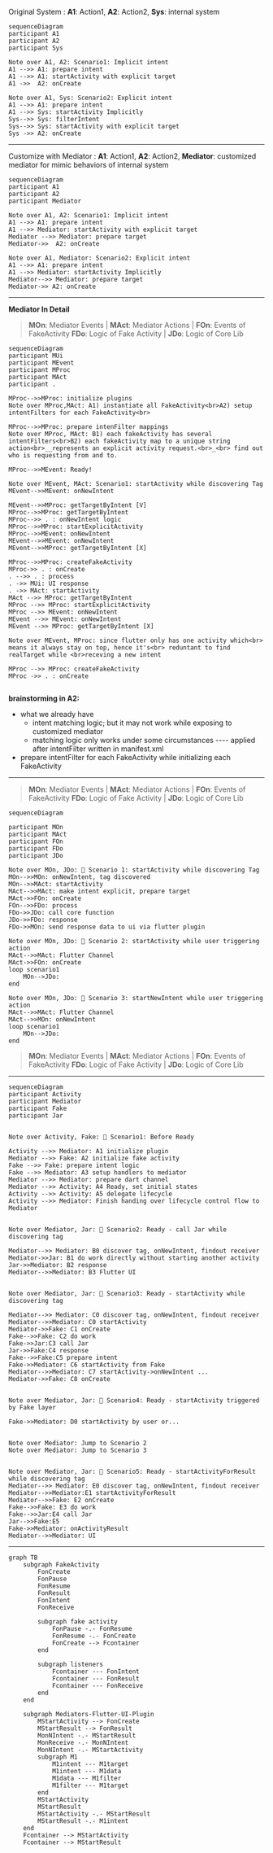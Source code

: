Original System
: **A1**: Action1, **A2**: Action2, **Sys**: internal system
```mermaid
sequenceDiagram
participant A1
participant A2
participant Sys

Note over A1, A2: Scenario1: Implicit intent
A1 -->> A1: prepare intent
A1 -->> A1: startActivity with explicit target
A1 ->>  A2: onCreate

Note over A1, Sys: Scenario2: Explicit intent
A1 -->> A1: prepare intent
A1 -->> Sys: startActivity Implicitly
Sys-->> Sys: filterIntent
Sys-->> Sys: startActivity with explicit target
Sys ->> A2: onCreate
``` 

--------------------------------------------------------

Customize with Mediator
: **A1**: Action1, **A2**: Action2, **Mediator**: customized mediator for mimic behaviors of internal system
```mermaid
sequenceDiagram
participant A1
participant A2
participant Mediator

Note over A1, A2: Scenario1: Implicit intent
A1 -->> A1: prepare intent
A1 -->> Mediator: startActivity with explicit target
Mediator -->> Mediator: prepare target
Mediator->>  A2: onCreate

Note over A1, Mediator: Scenario2: Explicit intent
A1 -->> A1: prepare intent
A1 -->> Mediator: startActivity Implicitly
Mediator-->> Mediator: prepare target
Mediator->> A2: onCreate
```

--------------------------------------------------------

**Mediator In Detail**
>**MOn**: Mediator Events  |  **MAct**: Mediator Actions  |  **FOn**: Events of FakeActivity 
>**FDo**: Logic of Fake Activity  |  **JDo**: Logic of Core Lib
```mermaid
sequenceDiagram
participant MUi
participant MEvent
participant MProc
participant MAct
participant .

MProc-->>MProc: initialize plugins
Note over MProc,MAct: A1) instantiate all FakeActivity<br>A2) setup intentFilters for each FakeActivity<br>

MProc-->>MProc: prepare intenFilter mappings
Note over MProc, MAct: B1) each fakeActivity has several intentFilters<br>B2) each fakeActivity map to a unique string action<br>__represents an explicit activity request.<br>_<br> find out who is requesting from and to.

MProc-->>MEvent: Ready!

Note over MEvent, MAct: Scenario1: startActivity while discovering Tag
MEvent-->>MEvent: onNewIntent

MEvent-->>MProc: getTargetByIntent [V]
MProc-->>MProc: getTargetByIntent
MProc-->> . : onNewIntent logic
MProc-->>MProc: startExplicitActivity
MProc-->>MEvent: onNewIntent
MEvent-->>MEvent: onNewIntent
MEvent-->>MProc: getTargetByIntent [X]

MProc-->>MProc: createFakeActivity
MProc->> . : onCreate
. -->> . : process
. ->> MUi: UI response
. ->> MAct: startActivity
MAct -->> MProc: getTargetByIntent
MProc -->> MProc: startExplicitActivity
MProc -->> MEvent: onNewIntent
MEvent -->> MEvent: onNewIntent
MEvent -->> MProc: getTargetByIntent [X]

Note over MEvent, MProc: since flutter only has one activity which<br> means it always stay on top, hence it's<br> reduntant to find realTarget while <br>receving a new intent

MProc -->> MProc: createFakeActivity
MProc ->> . : onCreate


```
**brainstorming in A2:**
- what we already have
	- intent matching logic; but it may not work while exposing to customized mediator
	- matching logic only works under some circumstances ---- applied after intentFilter written in manifest.xml
- prepare intentFilter for each FakeActivity while initializing each FakeActivity



--------------------------------------------------------



>**MOn**: Mediator Events  |  **MAct**: Mediator Actions  |  **FOn**: Events of FakeActivity 
>**FDo**: Logic of Fake Activity  |  **JDo**: Logic of Core Lib
```mermaid
sequenceDiagram

participant MOn
participant MAct
participant FOn
participant FDo
participant JDo

Note over MOn, JDo: 👷 Scenario 1: startActivity while discovering Tag
MOn-->>MOn: onNewIntent, tag discovered
MOn-->>MAct: startActivity
MAct-->>MAct: make intent explicit, prepare target
MAct->>FOn: onCreate
FOn-->>FDo: process
FDo->>JDo: call core function
JDo->>FDo: response
FDo->>MOn: send response data to ui via flutter plugin

Note over MOn, JDo: 👷 Scenario 2: startActivity while user triggering action
MAct-->>MAct: Flutter Channel
MAct->>FOn: onCreate
loop scenario1
	MOn-->JDo: 
end

Note over MOn, JDo: 👷 Scenario 3: startNewIntent while user triggering action
MAct-->>MAct: Flutter Channel
MAct-->>MOn: onNewIntent
loop scenario1
	MOn-->JDo: 
end
```
>**MOn**: Mediator Events  |  **MAct**: Mediator Actions  |  **FOn**: Events of FakeActivity 
>**FDo**: Logic of Fake Activity  |  **JDo**: Logic of Core Lib


----------------

```mermaid
sequenceDiagram
participant Activity
participant Mediator
participant Fake
participant Jar


Note over Activity, Fake: 👷 Scenario1: Before Ready

Activity -->> Mediator: A1 initialize plugin
Mediator -->> Fake: A2 initialize fake activity
Fake -->> Fake: prepare intent logic
Fake -->> Mediator: A3 setup handlers to mediator
Mediator -->> Mediator: prepare dart channel
Mediator -->> Activity: A4 Ready, set initial states
Activity -->> Activity: A5 delegate lifecycle
Activity -->> Mediator: Finish handing over lifecycle control flow to Mediator


Note over Mediator, Jar: 👷 Scenario2: Ready - call Jar while discovering tag 

Mediator-->> Mediator: B0 discover tag, onNewIntent, findout receiver
Mediator->>Jar: B1 do work directly without starting another activity
Jar->>Mediator: B2 response
Mediator-->>Mediator: B3 Flutter UI


Note over Mediator, Jar: 👷 Scenario3: Ready - startActivity while discovering tag

Mediator-->> Mediator: C0 discover tag, onNewIntent, findout receiver
Mediator-->>Mediator: C0 startActivity
Mediator->>Fake: C1 onCreate
Fake-->>Fake: C2 do work
Fake->>Jar:C3 call Jar
Jar->>Fake:C4 response
Fake-->>Fake:C5 prepare intent
Fake->>Mediator: C6 startActivity from Fake
Mediator-->>Mediator: C7 startActivity->onNewIntent ...
Mediator->>Fake: C8 onCreate


Note over Mediator, Jar: 👷 Scenario4: Ready - startActivity triggered by Fake layer

Fake->>Mediator: D0 startActivity by user or...


Note over Mediator: Jump to Scenario 2
Note over Mediator: Jump to Scenario 3


Note over Mediator, Jar: 👷 Scenario5: Ready - startActivityForResult while discovering tag
Mediator-->> Mediator: E0 discover tag, onNewIntent, findout receiver
Mediator-->>Mediator:E1 startActivityForResult
Mediator-->>Fake: E2 onCreate
Fake-->>Fake: E3 do work
Fake-->>Jar:E4 call Jar
Jar-->>Fake:E5
Fake->>Mediator: onActivityResult
Mediator-->>Mediator: UI 
```

------------------



```mermaid
graph TB
	subgraph FakeActivity
		FonCreate
		FonPause 
		FonResume 
		FonResult 
		FonIntent 
		FonReceive 
		
		subgraph fake activity
			FonPause -.- FonResume
			FonResume -.- FonCreate
			FonCreate --> Fcontainer
		end
		
		subgraph listeners
			Fcontainer --- FonIntent
			Fcontainer --- FonResult
			Fcontainer --- FonReceive
		end
	end

	subgraph Mediators-Flutter-UI-Plugin
		MStartActivity --> FonCreate
		MStartResult --> FonResult
		MonNIntent -.- MStartResult
		MonReceive -.- MonNIntent
		MonNIntent -.- MStartActivity
		subgraph M1
			M1intent --- M1target
			M1intent --- M1data
			M1data --- M1filter
			M1filter --- M1target
		end
		MStartActivity
		MStartResult
		MStartActivity -.- MStartResult
		MStartResult -.- M1intent
	end
	Fcontainer --> MStartActivity
	Fcontainer --> MStartResult
```


<!--stackedit_data:
eyJoaXN0b3J5IjpbMTEzMDIxODUwMSwtMzA4MjMwNDg0LDYwMz
gwMzY0OCwtMTQ1Mzg4MDAwOCwtMTQ3NjI2MjM4MywtMTEyNDM4
NzA2NiwtNDU3NjYzMTE3LDg1ODU0NjAyMl19
-->